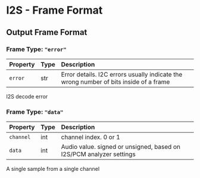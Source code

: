 # I2S - Frame Format

## Output Frame Format

### Frame Type: `"error"`

| Property | Type | Description |
| :--- | :--- | :--- |
| `error` | str | Error details. I2C errors usually indicate the wrong number of bits inside of a frame |

I2S decode error

### Frame Type: `"data"`

| Property | Type | Description |
| :--- | :--- | :--- |
| `channel` | int | channel index. 0 or 1 |
| `data` | int | Audio value. signed or unsigned, based on I2S/PCM analyzer settings |

A single sample from a single channel

